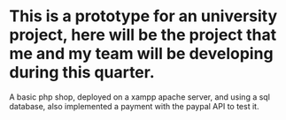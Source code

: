 # This is a prototype for an university project, here will be the project that me and my team will be developing during this quarter.

A basic php shop, deployed on a xampp apache server, and using a sql database, also implemented a payment with the paypal API to test it.
